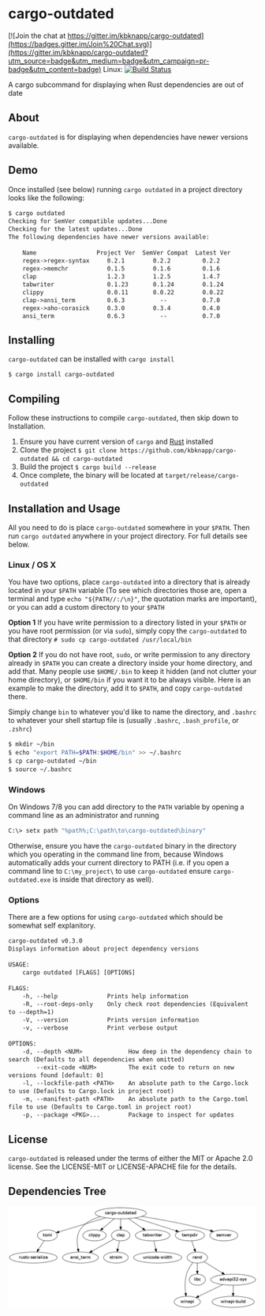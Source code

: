 # cargo-outdated

[![Join the chat at https://gitter.im/kbknapp/cargo-outdated](https://badges.gitter.im/Join%20Chat.svg)](https://gitter.im/kbknapp/cargo-outdated?utm_source=badge&utm_medium=badge&utm_campaign=pr-badge&utm_content=badge)
Linux: [![Build Status](https://travis-ci.org/kbknapp/cargo-outdated.svg?branch=master)](https://travis-ci.org/kbknapp/cargo-outdated)

A cargo subcommand for displaying when Rust dependencies are out of date

## About

`cargo-outdated` is for displaying when dependencies have newer versions available.

## Demo

Once installed (see below) running `cargo outdated` in a project directory looks like the following:

```
$ cargo outdated
Checking for SemVer compatible updates...Done
Checking for the latest updates...Done
The following dependencies have newer versions available:

    Name                 Project Ver  SemVer Compat  Latest Ver
    regex->regex-syntax     0.2.1        0.2.2         0.2.2
    regex->memchr           0.1.5        0.1.6         0.1.6
    clap                    1.2.3        1.2.5         1.4.7
    tabwriter               0.1.23       0.1.24        0.1.24
    clippy                  0.0.11       0.0.22        0.0.22
    clap->ansi_term         0.6.3          --          0.7.0
    regex->aho-corasick     0.3.0        0.3.4         0.4.0
    ansi_term               0.6.3          --          0.7.0
```

## Installing

`cargo-outdated` can be installed with `cargo install`

```
$ cargo install cargo-outdated
```

## Compiling

Follow these instructions to compile `cargo-outdated`, then skip down to Installation.

 1. Ensure you have current version of `cargo` and [Rust](https://www.rust-lang.org) installed
 2. Clone the project `$ git clone https://github.com/kbknapp/cargo-outdated && cd cargo-outdated`
 3. Build the project `$ cargo build --release`
 4. Once complete, the binary will be located at `target/release/cargo-outdated`

## Installation and Usage

All you need to do is place `cargo-outdated` somewhere in your `$PATH`. Then run `cargo outdated` anywhere in your project directory. For full details see below.

### Linux / OS X

You have two options, place `cargo-outdated` into a directory that is already located in your `$PATH` variable (To see which directories those are, open a terminal and type `echo "${PATH//:/\n}"`, the quotation marks are important), or you can add a custom directory to your `$PATH`

**Option 1**
If you have write permission to a directory listed in your `$PATH` or you have root permission (or via `sudo`), simply copy the `cargo-outdated` to that directory `# sudo cp cargo-outdated /usr/local/bin`

**Option 2**
If you do not have root, `sudo`, or write permission to any directory already in `$PATH` you can create a directory inside your home directory, and add that. Many people use `$HOME/.bin` to keep it hidden (and not clutter your home directory), or `$HOME/bin` if you want it to be always visible. Here is an example to make the directory, add it to `$PATH`, and copy `cargo-outdated` there.

Simply change `bin` to whatever you'd like to name the directory, and `.bashrc` to whatever your shell startup file is (usually `.bashrc`, `.bash_profile`, or `.zshrc`)

```sh
$ mkdir ~/bin
$ echo "export PATH=$PATH:$HOME/bin" >> ~/.bashrc
$ cp cargo-outdated ~/bin
$ source ~/.bashrc
```

### Windows

On Windows 7/8 you can add directory to the `PATH` variable by opening a command line as an administrator and running

```sh
C:\> setx path "%path%;C:\path\to\cargo-outdated\binary"
```

Otherwise, ensure you have the `cargo-outdated` binary in the directory which you operating in the command line from, because Windows automatically adds your current directory to PATH (i.e. if you open a command line to `C:\my_project\` to use `cargo-outdated` ensure `cargo-outdated.exe` is inside that directory as well).


### Options

There are a few options for using `cargo-outdated` which should be somewhat self explanitory.

```
cargo-outdated v0.3.0
Displays information about project dependency versions

USAGE:
    cargo outdated [FLAGS] [OPTIONS]

FLAGS:
    -h, --help              Prints help information
    -R, --root-deps-only    Only check root dependencies (Equivalent to --depth=1)
    -V, --version           Prints version information
    -v, --verbose           Print verbose output

OPTIONS:
    -d, --depth <NUM>             How deep in the dependency chain to search (Defaults to all dependencies when omitted)
        --exit-code <NUM>         The exit code to return on new versions found [default: 0]
    -l, --lockfile-path <PATH>    An absolute path to the Cargo.lock to use (Defaults to Cargo.lock in project root)
    -m, --manifest-path <PATH>    An absolute path to the Cargo.toml file to use (Defaults to Cargo.toml in project root)
    -p, --package <PKG>...        Package to inspect for updates
```

## License

`cargo-outdated` is released under the terms of either the MIT or Apache 2.0 license. See the LICENSE-MIT or LICENSE-APACHE file for the details.

## Dependencies Tree
![cargo-outdated dependencies](cargo-outdated.png)